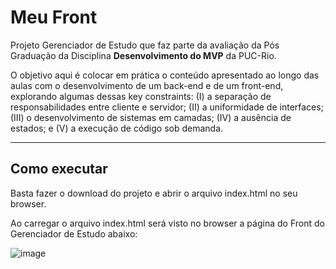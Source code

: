 # Meu Front

Projeto Gerenciador de Estudo que faz parte da avaliação da Pós Graduação da Disciplina **Desenvolvimento do MVP** da PUC-Rio.

O objetivo aqui é colocar em prática o conteúdo apresentado ao longo das aulas com o desenvolvimento de um back-end e de um front-end, explorando algumas dessas key constraints: (I) a separação de responsabilidades entre cliente e servidor; (II) a uniformidade de interfaces; (III) o desenvolvimento de sistemas em camadas; (IV) a ausência de estados; e (V) a execução de código sob demanda.

---
## Como executar

Basta fazer o download do projeto e abrir o arquivo index.html no seu browser.

Ao carregar o arquivo index.html será visto no browser a página do Front do Gerenciador de Estudo abaixo:

![image](https://user-images.githubusercontent.com/6364605/235326172-29b989f8-d464-493e-b2f1-cc75b666061d.png)

